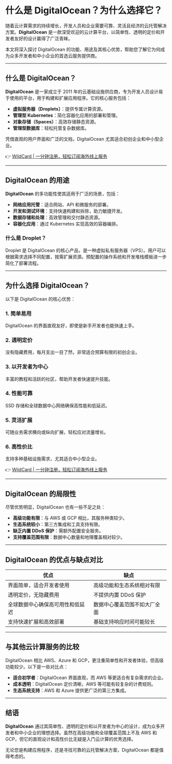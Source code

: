 # 什么是 DigitalOcean？为什么选择它？

随着云计算需求的持续增长，开发人员和企业需要可靠、灵活且经济的云托管解决方案。**DigitalOcean** 是一款深受欢迎的云计算平台，以简单性、透明的定价和开发者友好的设计赢得了广泛青睐。

本文将深入探讨 DigitalOcean 的功能、用途及其核心优势，帮助您了解它为何成为众多开发者和中小企业的首选云服务提供商。

---

## 什么是 DigitalOcean？

**DigitalOcean** 是一家成立于 2011 年的云基础设施供应商，专为开发人员设计易于使用的平台，用于构建和扩展应用程序。它的核心服务包括：

- **虚拟服务器（Droplets）**：提供专属计算资源。
- **管理型 Kubernetes**：简化容器化应用的部署和管理。
- **对象存储（Spaces）**：高效存储静态资源。
- **管理型数据库**：轻松托管复杂数据库。

凭借直观的用户界面和广泛的文档，DigitalOcean 尤其适合初创企业和中小型企业。

👉 [WildCard | 一分钟注册，轻松订阅海外线上服务](https://bit.ly/bewildcard)

---

## DigitalOcean 的用途

**DigitalOcean** 的多功能性使其适用于广泛的场景，包括：

- **网络应用托管**：适合网站、API 和微服务的部署。
- **开发和测试环境**：支持快速构建和拆除，助力敏捷开发。
- **数据存储和处理**：高效管理和交付静态资源。
- **容器化应用**：通过 Kubernetes 实现高效的容器编排。

### 什么是 Droplet？

Droplet 是 DigitalOcean 的核心产品，是一种虚拟私有服务器（VPS）。用户可以根据需求选择不同配置，按需扩展资源。预配置的操作系统和开发堆栈模板进一步简化了部署流程。

---

## 为什么选择 DigitalOcean？

以下是 DigitalOcean 的核心优势：

### 1. **简单易用**
DigitalOcean 的界面直观友好，即使是新手开发者也能快速上手。

### 2. **透明定价**
没有隐藏费用，每月支出一目了然，非常适合预算有限的初创企业。

### 3. **以开发者为中心**
丰富的教程和活跃的社区，帮助开发者快速提升技能。

### 4. **性能可靠**
SSD 存储和全球数据中心网络确保高性能和低延迟。

### 5. **灵活扩展**
可随业务需求横向或纵向扩展，轻松应对流量增长。

### 6. **高性价比**
支持多种基础设施需求，尤其适合中小型企业。

👉 [WildCard | 一分钟注册，轻松订阅海外线上服务](https://bit.ly/bewildcard)

---

## DigitalOcean 的局限性

尽管优势明显，DigitalOcean 也有一些不足之处：

- **高级功能有限**：与 AWS 或 GCP 相比，其服务种类较少。
- **生态系统较小**：第三方集成和工具支持有限。
- **缺乏内置 DDoS 保护**：需额外配置安全服务。
- **支持覆盖范围有限**：数据中心数量和地理覆盖相对较少。

---

## DigitalOcean 的优点与缺点对比

| 优点                                    | 缺点                                 |
|---------------------------------------|------------------------------------|
| 界面简单，适合开发者使用                | 高级功能和生态系统相对有限           |
| 透明定价，无隐藏费用                    | 不提供内置 DDoS 保护                |
| 全球数据中心确保高可用性和低延迟         | 数据中心覆盖范围不如大厂全面         |
| 支持快速扩展和高效部署                  | 基础支持响应时间可能较长             |

---

## 与其他云计算服务的比较

DigitalOcean 相比 AWS、Azure 和 GCP，更注重简单性和开发者体验，但高级功能较少。以下是一些对比点：

- **适合初学者**：DigitalOcean 界面直观，而 AWS 等更适合有复杂需求的企业。
- **成本透明**：DigitalOcean 定价清晰，AWS 等可能有较复杂的计费规则。
- **生态系统支持**：AWS 和 Azure 提供更广泛的第三方集成。

---

## 结语

**DigitalOcean** 通过其简单性、透明的定价和以开发者为中心的设计，成为众多开发者和中小企业的理想选择。虽然在高级功能和全球覆盖范围上不及 AWS 和 GCP，但它的直观设计和高性价比无疑是入门云计算的优秀选择。

无论您是构建应用程序，还是寻找可靠的云托管解决方案，DigitalOcean 都是值得考虑的。


